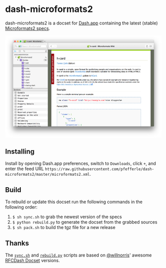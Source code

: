 # dash-microformats2

dash-microformats2 is a docset for [Dash.app][] containing the latest (stable) [Microformats2 specs](http://microformats.org/wiki/microformats2).

![](screenshot.png)

## Installing

Install by opening Dash.app preferences, switch to `Downloads`, click `+`, and enter the feed URL
`https://raw.githubusercontent.com/pfefferle/dash-microformats2/master/microformats2.xml`.

## Build

To rebuild or update this docset run the following commands in the following order:

1. `$ sh sync.sh` to grab the newest version of the specs
1. `$ python rebuild.py` to generate the docset from the grabbed sources
1. `$ sh pack.sh` to build the tgz file for a new release

## Thanks

The [`sync.sh`][] and [`rebuild.py`][] scripts are based on [@willnorris][]' awesome [RFCDash Docset][] versions.

[Dash.app]: http://kapeli.com/dash
[open an issue]: https://github.com/pfefferle/dash-microformats2/issues
[`pack.sh`]: https://github.com/pfefferle/dash-microformats2/blob/master/pack.sh
[`sync.sh`]: https://github.com/pfefferle/dash-microformats2/blob/master/sync.sh
[`rebuild.py`]: https://github.com/pfefferle/dash-microformats2/blob/master/rebuild.py
[@willnorris]: https://willnorris.com
[RFCDash Docset]: https://github.com/willnorris/rfcdash
